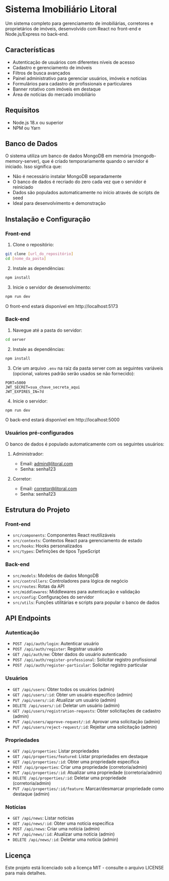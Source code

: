 # Sistema Imobiliário Litoral

Um sistema completo para gerenciamento de imobiliárias, corretores e proprietários de imóveis, desenvolvido com React no front-end e Node.js/Express no back-end.

## Características

- Autenticação de usuários com diferentes níveis de acesso
- Cadastro e gerenciamento de imóveis
- Filtros de busca avançados
- Painel administrativo para gerenciar usuários, imóveis e notícias
- Formulários para cadastro de profissionais e particulares
- Banner rotativo com imóveis em destaque
- Área de notícias do mercado imobiliário

## Requisitos

- Node.js 18.x ou superior
- NPM ou Yarn

## Banco de Dados

O sistema utiliza um banco de dados MongoDB em memória (mongodb-memory-server), que é criado temporariamente quando o servidor é iniciado. Isso significa que:

- Não é necessário instalar MongoDB separadamente
- O banco de dados é recriado do zero cada vez que o servidor é reiniciado
- Dados são populados automaticamente no início através de scripts de seed
- Ideal para desenvolvimento e demonstração

## Instalação e Configuração

### Front-end

1. Clone o repositório:
```bash
git clone [url_do_repositório]
cd [nome_da_pasta]
```

2. Instale as dependências:
```bash
npm install
```

3. Inicie o servidor de desenvolvimento:
```bash
npm run dev
```

O front-end estará disponível em http://localhost:5173

### Back-end

1. Navegue até a pasta do servidor:
```bash
cd server
```

2. Instale as dependências:
```bash
npm install
```

3. Crie um arquivo `.env` na raiz da pasta server com as seguintes variáveis (opcional, valores padrão serão usados se não fornecido):
```
PORT=5000
JWT_SECRET=sua_chave_secreta_aqui
JWT_EXPIRES_IN=7d
```

4. Inicie o servidor:
```bash
npm run dev
```

O back-end estará disponível em http://localhost:5000

### Usuários pré-configurados

O banco de dados é populado automaticamente com os seguintes usuários:

1. Administrador:
   - Email: admin@litoral.com
   - Senha: senha123

2. Corretor:
   - Email: corretor@litoral.com
   - Senha: senha123

## Estrutura do Projeto

### Front-end
- `src/components`: Componentes React reutilizáveis
- `src/contexts`: Contextos React para gerenciamento de estado
- `src/hooks`: Hooks personalizados
- `src/types`: Definições de tipos TypeScript

### Back-end
- `src/models`: Modelos de dados MongoDB
- `src/controllers`: Controladores para lógica de negócio
- `src/routes`: Rotas da API
- `src/middlewares`: Middlewares para autenticação e validação
- `src/config`: Configurações do servidor
- `src/utils`: Funções utilitárias e scripts para popular o banco de dados

## API Endpoints

### Autenticação
- `POST /api/auth/login`: Autenticar usuário
- `POST /api/auth/register`: Registrar usuário
- `GET /api/auth/me`: Obter dados do usuário autenticado
- `POST /api/auth/register-professional`: Solicitar registro profissional
- `POST /api/auth/register-particular`: Solicitar registro particular

### Usuários
- `GET /api/users`: Obter todos os usuários (admin)
- `GET /api/users/:id`: Obter um usuário específico (admin)
- `PUT /api/users/:id`: Atualizar um usuário (admin)
- `DELETE /api/users/:id`: Deletar um usuário (admin)
- `GET /api/users/registration-requests`: Obter solicitações de cadastro (admin)
- `PUT /api/users/approve-request/:id`: Aprovar uma solicitação (admin)
- `PUT /api/users/reject-request/:id`: Rejeitar uma solicitação (admin)

### Propriedades
- `GET /api/properties`: Listar propriedades
- `GET /api/properties/featured`: Listar propriedades em destaque
- `GET /api/properties/:id`: Obter uma propriedade específica
- `POST /api/properties`: Criar uma propriedade (corretoria/admin)
- `PUT /api/properties/:id`: Atualizar uma propriedade (corretoria/admin)
- `DELETE /api/properties/:id`: Deletar uma propriedade (corretoria/admin)
- `PUT /api/properties/:id/feature`: Marcar/desmarcar propriedade como destaque (admin)

### Notícias
- `GET /api/news`: Listar notícias
- `GET /api/news/:id`: Obter uma notícia específica
- `POST /api/news`: Criar uma notícia (admin)
- `PUT /api/news/:id`: Atualizar uma notícia (admin)
- `DELETE /api/news/:id`: Deletar uma notícia (admin)

## Licença

Este projeto está licenciado sob a licença MIT - consulte o arquivo LICENSE para mais detalhes. 